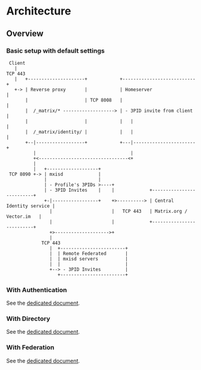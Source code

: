 # Architecture
## Overview
### Basic setup with default settings
```
 Client
   |
TCP 443
   |   +---------------------+            +---------------------------+
   +-> | Reverse proxy       |            | Homeserver                |
       |                     | TCP 8008   |                           |
       |  /_matrix/* -------------------> | - 3PID invite from client |
       |                     |            |   |                       |
       |  /_matrix/identity/ |            |   |                       |
       +--|------------------+            +---|-----------------------+
          |                                   |
          +<---------------------------------<+
          |
          |   +-------------------+
 TCP 8090 +-> | mxisd             |
              |                   |
              | - Profile's 3PIDs >----+
              | - 3PID Invites    |    |             +--------------------------+
              +-|-----------------+    +>----------> | Central Identity service |
                |                      |   TCP 443   | Matrix.org / Vector.im   |
                |                      |             +--------------------------+
                +>-------------------->+
                |
             TCP 443
                |  +------------------------+
                |  | Remote Federated       |
                |  | mxisd servers          |
                |  |                        |
                +--> - 3PID Invites         |
                   +------------------------+
```
### With Authentication
See the [dedicated document](features/authentication.md).

### With Directory
See the [dedicated document](features/directory.md).

### With Federation
See the [dedicated document](features/federation.md).
